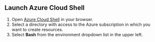 ## Launch Azure Cloud Shell

1. Open [Azure Cloud Shell](https://shell.azure.com/?azure-portal=true) in your browser.
1. Select a directory with access to the Azure subscription in which you want to create resources.
1. Select **Bash** from the environment dropdown list in the upper left.
